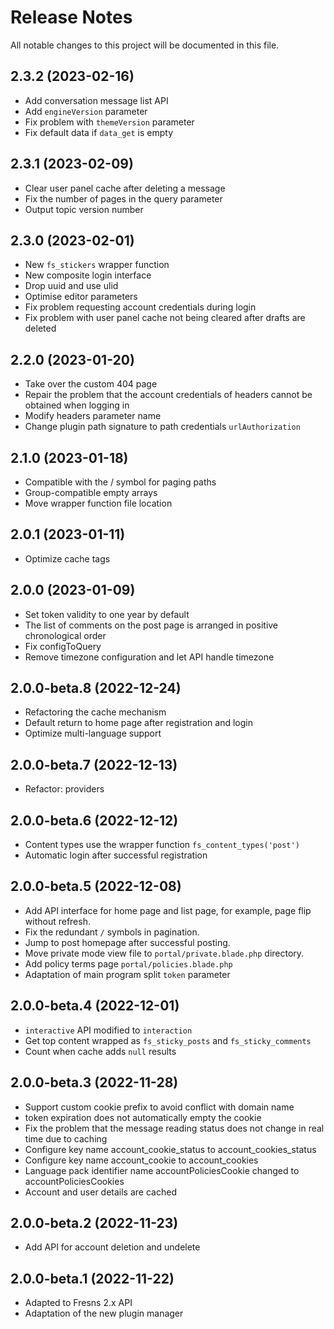# Release Notes

All notable changes to this project will be documented in this file.


## 2.3.2 (2023-02-16)

- Add conversation message list API
- Add `engineVersion` parameter
- Fix problem with `themeVersion` parameter
- Fix default data if `data_get` is empty


## 2.3.1 (2023-02-09)

- Clear user panel cache after deleting a message
- Fix the number of pages in the query parameter
- Output topic version number


## 2.3.0 (2023-02-01)

- New `fs_stickers` wrapper function
- New composite login interface
- Drop uuid and use ulid
- Optimise editor parameters
- Fix problem requesting account credentials during login
- Fix problem with user panel cache not being cleared after drafts are deleted


## 2.2.0 (2023-01-20)

- Take over the custom 404 page
- Repair the problem that the account credentials of headers cannot be obtained when logging in
- Modify headers parameter name
- Change plugin path signature to path credentials `urlAuthorization`


## 2.1.0 (2023-01-18)

- Compatible with the / symbol for paging paths
- Group-compatible empty arrays
- Move wrapper function file location


## 2.0.1 (2023-01-11)

- Optimize cache tags


## 2.0.0 (2023-01-09)

- Set token validity to one year by default
- The list of comments on the post page is arranged in positive chronological order
- Fix configToQuery
- Remove timezone configuration and let API handle timezone


## 2.0.0-beta.8 (2022-12-24)

- Refactoring the cache mechanism
- Default return to home page after registration and login
- Optimize multi-language support


## 2.0.0-beta.7 (2022-12-13)

- Refactor: providers


## 2.0.0-beta.6 (2022-12-12)

- Content types use the wrapper function `fs_content_types('post')`
- Automatic login after successful registration


## 2.0.0-beta.5 (2022-12-08)

- Add API interface for home page and list page, for example, page flip without refresh.
- Fix the redundant `/` symbols in pagination.
- Jump to post homepage after successful posting.
- Move private mode view file to `portal/private.blade.php` directory.
- Add policy terms page `portal/policies.blade.php`
- Adaptation of main program split `token` parameter


## 2.0.0-beta.4 (2022-12-01)

- `interactive` API modified to `interaction`
- Get top content wrapped as `fs_sticky_posts` and `fs_sticky_comments`
- Count when cache adds `null` results


## 2.0.0-beta.3 (2022-11-28)

- Support custom cookie prefix to avoid conflict with domain name
- token expiration does not automatically empty the cookie
- Fix the problem that the message reading status does not change in real time due to caching
- Configure key name account_cookie_status to account_cookies_status
- Configure key name account_cookie to account_cookies
- Language pack identifier name accountPoliciesCookie changed to accountPoliciesCookies
- Account and user details are cached


## 2.0.0-beta.2 (2022-11-23)

- Add API for account deletion and undelete


## 2.0.0-beta.1 (2022-11-22)

- Adapted to Fresns 2.x API
- Adaptation of the new plugin manager
